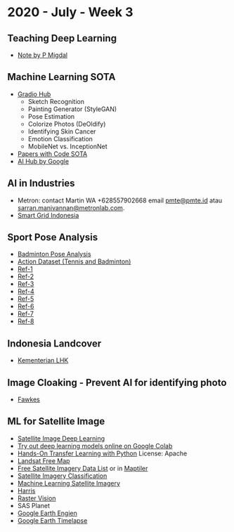 # 2020 - July - Week 3

## Teaching Deep Learning

* [Note by P Migdal](https://p.migdal.pl/2017/04/30/teaching-deep-learning.html)

## Machine Learning SOTA

* [Gradio Hub](https://gradiohub.com/)
  * Sketch Recognition
  * Painting Generator \(StyleGAN\)
  * Pose Estimation
  * Colorize Photos \(DeOldify\)
  * Identifying Skin Cancer
  * Emotion Classification
  * MobileNet vs. InceptionNet
* [Papers with Code SOTA](https://paperswithcode.com/sota)
* [AI Hub by Google](https://aihub.cloud.google.com/s?category=notebook)

## AI in Industries

* Metron: contact  Martin WA +628557902668 email pmte@pmte.id atau sarran.manivannan@metronlab.com.
* [Smart Grid Indonesia](https://www.smartgridindonesia.com)

## Sport Pose Analysis

* [Badminton Pose Analysis](https://github.com/deepaktalwardt/badminton-pose-analysis)
* [Action Dataset \(Tennis and Badminton\)](https://www.cvssp.org/acasva/Downloads)
* [Ref-1](https://www.researchgate.net/publication/316477606_Computer_vision_for_sports_Current_applications_and_research_topics)
* [Ref-2](https://www.researchgate.net/publication/332378399_Position_Detection_for_Badminton_Tactical_Analysis_based_on_Multi-person_Pose_Estimation)
* [Ref-3](https://ieeexplore.ieee.org/document/8686917)
* [Ref-4](https://www.cs.ccu.edu.tw/~wtchu/papers/2017ICMR-chu.pdf)
* [Ref-5](https://dl.acm.org/doi/pdf/10.1145/3375959.3375981?download=true)
* [Ref-6](https://www.groundai.com/project/followmeup-sports-new-benchmark-for-2d-human-keypoint-recognition/1#bib.bib16)
* [Ref-7](https://deepai.org/publication/coachai-a-project-for-microscopic-badminton-match-data-collection-and-tactical-analysis)
* [Ref-8](https://ieeexplore.ieee.org/document/8686917)

## Indonesia Landcover

* [Kementerian LHK](http://geoportal.menlhk.go.id/arcgis/rest/services)

## Image Cloaking - Prevent AI for identifying photo

* [Fawkes](http://sandlab.cs.uchicago.edu/fawkes/)

## ML for Satellite Image

* [Satellite Image Deep Learning](https://github.com/robmarkcole/satellite-image-deep-learning)
* [Try out deep learning models online on Google Colab ](https://github.com/tugstugi/dl-colab-notebooks)
* [Hands-On Transfer Learning with Python](https://github.com/dipanjanS/hands-on-transfer-learning-with-python) License: Apache
* [Landsat Free Map](https://registry.opendata.aws/landsat-8/)
* [Free Satellite Imagery Data List](https://gisgeography.com/free-satellite-imagery-data-list/) or in [Maptiler](https://www.maptiler.com/gallery/satellite/)
* [Satellite Imagery Classification](https://www.azavea.com/blog/2020/01/02/how-to-find-the-most-recent-satellite-imagery/)
* [Machine Learning Satellite Imagery](https://www.azavea.com/blog/2019/11/05/an-introduction-to-satellite-imagery-and-machine-learning/)
* [Harris](https://www.harrisgeospatial.com/Data-Imagery/Satellite-Imagery/High-Resolution)
* [Raster Vision](https://docs.rastervision.io/en/0.12/)
* SAS Planet
* [Google Earth Engien](https://developers.google.com/earth-engine/datasets)
* [Google Earth Timelapse](https://earthengine.google.com/timelapse/)


